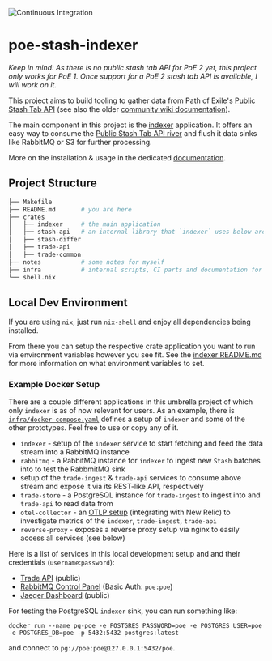 ![Continuous Integration](https://github.com/maximumstock/poe-stash-indexer/workflows/Continuous%20Integration/badge.svg)

# poe-stash-indexer

_Keep in mind: As there is no public stash tab API for PoE 2 yet, this project only works for PoE 1._
_Once support for a PoE 2 stash tab API is available, I will work on it._

This project aims to build tooling to gather data from Path of Exile's
[Public Stash Tab API](https://www.pathofexile.com/developer/docs/reference#publicstashes)
(see also the older [community wiki documentation](https://pathofexile.gamepedia.com/Public_stash_tab_API)).

The main component in this project is the [indexer](crates/indexer/README.md) application.
It offers an easy way to consume the [Public Stash Tab API river](https://www.pathofexile.com/developer/docs/reference#publicstashes) and flush it data sinks like RabbitMQ or S3 for further processing.

More on the installation & usage in the dedicated [documentation](./crates/indexer/README.md).

## Project Structure

```bash
├── Makefile
├── README.md       # you are here
├── crates
│   ├── indexer     # the main application
│   ├── stash-api   # an internal library that `indexer` uses below are some internal prototypes, you can ignore for now
│   ├── stash-differ
│   ├── trade-api
│   ├── trade-common
├── notes           # some notes for myself
├── infra           # internal scripts, CI parts and documentation for my own `indexer` deployment
└── shell.nix
```

## Local Dev Environment

If you are using `nix`, just run `nix-shell` and enjoy all dependencies being installed.

From there you can setup the respective crate application you want to run via environment variables however you see fit.
See the [indexer README.md](./crates/indexer/README.md) for more information on what environment variables to set.

### Example Docker Setup

There are a couple different applications in this umbrella project of which only `indexer` is as of now relevant for users.
As an example, there is [`infra/docker-compose.yaml`](./docker-compose.yaml) defines a setup of `indexer` and some of the other prototypes.
Feel free to use or copy any of it.

- `indexer` - setup of the `indexer` service to start fetching and feed the data stream into a RabbitMQ instance
- `rabbitmq` - a RabbitMQ instance for `indexer` to ingest new `Stash` batches into to test the RabbmitMQ sink
- setup of the `trade-ingest` & `trade-api` services to consume above stream and expose it via its REST-like API, respectively
- `trade-store` - a PostgreSQL instance for `trade-ingest` to ingest into and `trade-api` to read data from
- `otel-collector` - an [OTLP setup](https://github.com/open-telemetry/opentelemetry-rust) (integrating with New Relic) to investigate metrics of the `indexer`, `trade-ingest`, `trade-api`
- `reverse-proxy` - exposes a reverse proxy setup via nginx to easily access all services (see below)

Here is a list of services in this local development setup and and their credentials (`username`:`password`):

- [Trade API](http://trade.localhost:8888) (public)
- [RabbitMQ Control Panel](http://rabbitmq.localhost:8888) (Basic Auth: `poe:poe`)
- [Jaeger Dashboard](http://jaeger.localhost:8888) (public)

For testing the PostgreSQL `indexer` sink, you can run something like:

`docker run --name pg-poe -e POSTGRES_PASSWORD=poe -e POSTGRES_USER=poe -e POSTGRES_DB=poe -p 5432:5432 postgres:latest`

and connect to `pg://poe:poe@127.0.0.1:5432/poe`.
